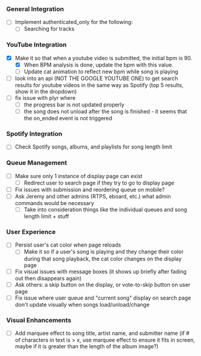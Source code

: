 ### General Integration
- [ ] Implement authenticated_only for the following:
    - [ ] Searching for tracks

### YouTube Integration
- [X] Make it so that when a youtube video is submitted, the initial bpm is 90.
    - [X] When BPM analysis is done, update the bpm with this value.
    - [ ] Update cat animation to reflect new bpm while song is playing
- [ ] look into an api (NOT THE GOOGLE YOUTUBE ONE) to get search results for youtube videos in the same way as Spotify (top 5 results, show it in the dropdown)
- [ ] fix issue with plyr where
    - [ ] the progress bar is not updated properly
    - [ ] the song does not unload after the song is finished - it seems that the on_ended event is not triggered
### Spotify Integration
- [ ] Check Spotify songs, albums, and playlists for song length limit
### Queue Management
- [ ] Make sure only 1 instance of display page can exist
    - [ ] Redirect user to search page if they try to go to display page
- [ ] Fix issues with submission and reordering queue on mobile?
- [ ] Ask Jeremy and other admins (RTPS, eboard, etc.) what admin commands would be necessary
    - [ ] Take into consideration things like the individual queues and song length limit + stuff

### User Experience
- [ ] Persist user's cat color when page reloads
    - [ ] Make it so if a user's song is playing and they change their color during that song playback, the cat color changes on the display page
- [ ] Fix visual issues with message boxes (it shows up briefly after fading out then disappears again)
- [ ] Ask others: a skip button on the display, or vote-to-skip button on user page
- [ ] Fix issue where user queue and "current song" display on search page don't update visually when songs load/unload/change

### Visual Enhancements
- [ ] Add marquee effect to song title, artist name, and submitter name (if # of characters in text is > x, use marquee effect to ensure it fits in screen, maybe if it is greater than the length of the album image?)

